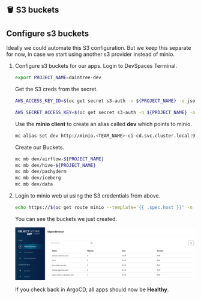 ## 🪣 S3 buckets
## Configure s3 buckets

Ideally we could automate this S3 configuration. But we keep this separate for now, in case we start using another s3 provider instead of minio.

1. Configure s3 buckets for our apps. Login to DevSpaces Terminal.

   ```bash
   export PROJECT_NAME=daintree-dev
   ```

   Get the S3 creds from the secret.
   
   ```bash
   AWS_ACCESS_KEY_ID=$(oc get secret s3-auth -n ${PROJECT_NAME} -o jsonpath='{.data.AWS_ACCESS_KEY_ID}' | base64 -d)
   ```
   
   ```bash
   AWS_SECRET_ACCESS_KEY=$(oc get secret s3-auth -n ${PROJECT_NAME} -o jsonpath='{.data.AWS_SECRET_ACCESS_KEY}' | base64 -d)
   ```

   Use the **minio client** to create an alias called **dev** which points to minio.
   
   ```bash
   mc alias set dev http://minio.<TEAM_NAME>-ci-cd.svc.cluster.local:9000 ${AWS_ACCESS_KEY_ID} ${AWS_SECRET_ACCESS_KEY} 
   ```

   Create our Buckets.
   
   ```bash
   mc mb dev/airflow-${PROJECT_NAME}
   mc mb dev/hive-${PROJECT_NAME}
   mc mb dev/pachyderm
   mc mb dev/iceberg
   mc mb dev/data
   ```
 
2. Login to minio web ui using the S3 credentials from above.

   ```bash
   echo https://$(oc get route minio --template='{{ .spec.host }}' -n ${TEAM_NAME}-ci-cd)
   ```

   You can see the buckets we just created.

   ![minio](./images/minio.png)

   If you check back in ArgoCD, all apps should now be **Healthy**.
